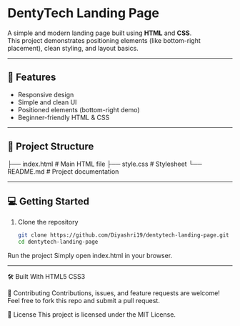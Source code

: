 # DentyTech Landing Page

A simple and modern landing page built using **HTML** and **CSS**.  
This project demonstrates positioning elements (like bottom-right placement), clean styling, and layout basics.

---

## 🚀 Features
- Responsive design  
- Simple and clean UI  
- Positioned elements (bottom-right demo)  
- Beginner-friendly HTML & CSS  

---

## 📂 Project Structure
├── index.html # Main HTML file
├── style.css # Stylesheet
└── README.md # Project documentation

---

## 💻 Getting Started

1. Clone the repository
   ```bash
   git clone https://github.com/Diyashri19/dentytech-landing-page.git
   cd dentytech-landing-page
   
Run the project
Simply open index.html in your browser.

---

🛠️ Built With
HTML5
CSS3

🤝 Contributing
Contributions, issues, and feature requests are welcome!
Feel free to fork this repo and submit a pull request.

📜 License
This project is licensed under the MIT License.
